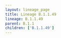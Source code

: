 ```yaml
---
layout: lineage_page
title: Lineage B.1.1.49
lineage: B.1.1.49
parent: B.1.1
children: ['B.1.1.49']
---
```


